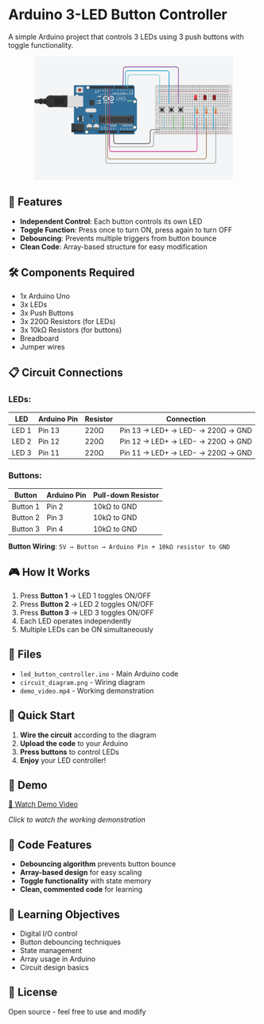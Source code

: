 # Arduino 3-LED Button Controller

A simple Arduino project that controls 3 LEDs using 3 push buttons with toggle functionality.

<p align="center">
  <img src="circuit_diagram.png" alt="Arduino LED Controller" width="400">
</p>

## 🔧 Features

- **Independent Control**: Each button controls its own LED
- **Toggle Function**: Press once to turn ON, press again to turn OFF
- **Debouncing**: Prevents multiple triggers from button bounce
- **Clean Code**: Array-based structure for easy modification

## 🛠️ Components Required

- 1x Arduino Uno
- 3x LEDs 
- 3x Push Buttons
- 3x 220Ω Resistors (for LEDs)
- 3x 10kΩ Resistors (for buttons)
- Breadboard
- Jumper wires

## 📋 Circuit Connections

### LEDs:

| LED | Arduino Pin | Resistor | Connection |
|-----|-------------|----------|------------|
| LED 1 | Pin 13 | 220Ω | Pin 13 → LED+ → LED- → 220Ω → GND |
| LED 2 | Pin 12 | 220Ω | Pin 12 → LED+ → LED- → 220Ω → GND |
| LED 3 | Pin 11 | 220Ω | Pin 11 → LED+ → LED- → 220Ω → GND |

### Buttons:

| Button | Arduino Pin | Pull-down Resistor |
|--------|-------------|-------------------|
| Button 1 | Pin 2 | 10kΩ to GND |
| Button 2 | Pin 3 | 10kΩ to GND |
| Button 3 | Pin 4 | 10kΩ to GND |

**Button Wiring**: `5V → Button → Arduino Pin + 10kΩ resistor to GND`

## 🎮 How It Works

1. Press **Button 1** → LED 1 toggles ON/OFF
2. Press **Button 2** → LED 2 toggles ON/OFF  
3. Press **Button 3** → LED 3 toggles ON/OFF
4. Each LED operates independently
5. Multiple LEDs can be ON simultaneously

## 📁 Files

- `led_button_controller.ino` - Main Arduino code
- `circuit_diagram.png` - Wiring diagram
- `demo_video.mp4` - Working demonstration

## 🚀 Quick Start

1. **Wire the circuit** according to the diagram
2. **Upload the code** to your Arduino
3. **Press buttons** to control LEDs
4. **Enjoy** your LED controller!

## 🎥 Demo

[🎥 Watch Demo Video](./demo_video.mp4)

*Click to watch the working demonstration*

## 🔄 Code Features

- **Debouncing algorithm** prevents button bounce
- **Array-based design** for easy scaling
- **Toggle functionality** with state memory
- **Clean, commented code** for learning

## 📖 Learning Objectives

- Digital I/O control
- Button debouncing techniques
- State management
- Array usage in Arduino
- Circuit design basics
  

## 📄 License

Open source - feel free to use and modify



